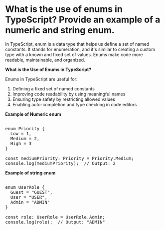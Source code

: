 # What is the use of enums in TypeScript? Provide an example of a numeric and string enum.

In TypeScript, enum is a data type that helps us define a set of named constants. It stands for enumeration, and it's similar to creating a custom type with a known and fixed set of values. Enums make code more readable, maintainable, and organized.


**What is the Use of Enums in TypeScript?**

Enums in TypeScript are useful for:

1. Defining a fixed set of named constants
2. Improving code readability by using meaningful names
3. Ensuring type safety by restricting allowed values
4. Enabling auto-completion and type checking in code editors


**Example of Numeric enum**
<pre> 
enum Priority {
  Low = 1,
  Medium = 2,
  High = 3
}

const mediumPriority: Priority = Priority.Medium;
console.log(mediumPriority);  // Output: 2 </pre>


**Example of string enum**

<pre> 
enum UserRole {
  Guest = "GUEST",      
  User = "USER",       
  Admin = "ADMIN"        
}

const role: UserRole = UserRole.Admin;
console.log(role);  // Output: "ADMIN" </pre>
